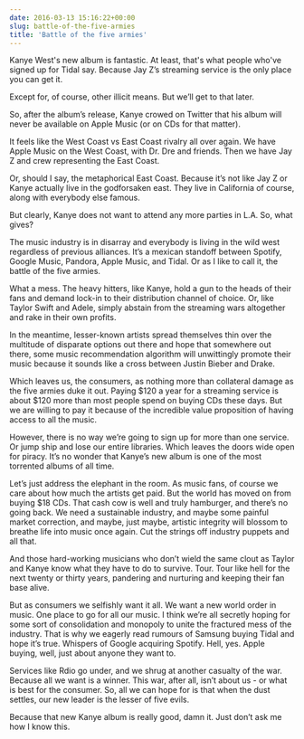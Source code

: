 ```yaml
---
date: 2016-03-13 15:16:22+00:00
slug: battle-of-the-five-armies
title: 'Battle of the five armies'
---
```


Kanye West's new album is fantastic. At least, that's what people who've signed up for Tidal say. Because Jay Z’s streaming service is the only place you can get it. 

Except for, of course, other illicit means. But we’ll get to that later.

So, after the album’s release, Kanye crowed on Twitter that his album will never be available on Apple Music (or on CDs for that matter). 

It feels like the West Coast vs East Coast rivalry all over again. We have Apple Music on the West Coast, with Dr. Dre and friends. Then we have Jay Z and crew representing the East Coast. 

Or, should I say, the metaphorical East Coast. Because it’s not like Jay Z or Kanye actually live in the godforsaken east. They live in California of course, along with everybody else famous. 

But clearly, Kanye does not want to attend any more parties in L.A. So, what gives?

<!--more-->

The music industry is in disarray and everybody is living in the wild west regardless of previous alliances. It’s a mexican standoff between Spotify, Google Music, Pandora, Apple Music, and Tidal. Or as I like to call it, the battle of the five armies.

What a mess. The heavy hitters, like Kanye, hold a gun to the heads of their fans and demand lock-in to their distribution channel of choice. Or, like Taylor Swift and Adele, simply abstain from the streaming wars altogether and rake in their own profits.

In the meantime, lesser-known artists spread themselves thin over the multitude of disparate options out there and hope that somewhere out there, some music recommendation algorithm will unwittingly promote their music because it sounds like a cross between Justin Bieber and Drake.

Which leaves us, the consumers, as nothing more than collateral damage as the five armies duke it out. Paying $120 a year for a streaming service is about $120 more than most people spend on buying CDs these days. But we are willing to pay it because of the incredible value proposition of having access to all the music. 

However, there is no way we’re going to sign up for more than one service. Or jump ship and lose our entire libraries. Which leaves the doors wide open for piracy. It’s no wonder that Kanye’s new album is one of the most torrented albums of all time.

Let’s just address the elephant in the room. As music fans, of course we care about how much the artists get paid. But the world has moved on from buying $18 CDs. That cash cow is well and truly hamburger, and there’s no going back. We need a sustainable industry, and maybe some painful market correction, and maybe, just maybe, artistic integrity will blossom to breathe life into music once again. Cut the strings off industry puppets and all that.

And those hard-working musicians who don’t wield the same clout as Taylor and Kanye know what they have to do to survive. Tour. Tour like hell for the next twenty or thirty years, pandering and nurturing and keeping their fan base alive.

But as consumers we selfishly want it all. We want a new world order in music. One place to go for all our music. I think we’re all secretly hoping for some sort of consolidation and monopoly to unite the fractured mess of the industry. That is why we eagerly read rumours of Samsung buying Tidal and hope it’s true. Whispers of Google acquiring Spotify. Hell, yes. Apple buying, well, just about anyone they want to.

Services like Rdio go under, and we shrug at another casualty of the war. Because all we want is a winner. This war, after all, isn’t about us - or what is best for the consumer. So, all we can hope for is that when the dust settles, our new leader is the lesser of five evils.

Because that new Kanye album is really good, damn it. Just don’t ask me how I know this.